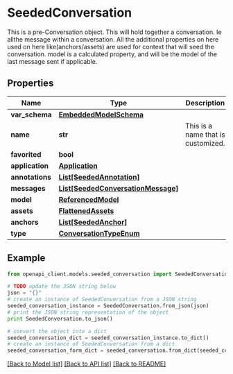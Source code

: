 # SeededConversation

This is a pre-Conversation object.  This will hold together a conversation. Ie allthe message within a conversation.  All the additional properties on here used on here like(anchors/assets) are used for context that will seed the conversation.  model is a calculated property, and will be the model of the last message sent if applicable.

## Properties
Name | Type | Description | Notes
------------ | ------------- | ------------- | -------------
**var_schema** | [**EmbeddedModelSchema**](EmbeddedModelSchema.md) |  | [optional] 
**name** | **str** | This is a name that is customized. | [optional] 
**favorited** | **bool** |  | [optional] 
**application** | [**Application**](Application.md) |  | [optional] 
**annotations** | [**List[SeededAnnotation]**](SeededAnnotation.md) |  | [optional] 
**messages** | [**List[SeededConversationMessage]**](SeededConversationMessage.md) |  | [optional] 
**model** | [**ReferencedModel**](ReferencedModel.md) |  | [optional] 
**assets** | [**FlattenedAssets**](FlattenedAssets.md) |  | [optional] 
**anchors** | [**List[SeededAnchor]**](SeededAnchor.md) |  | [optional] 
**type** | [**ConversationTypeEnum**](ConversationTypeEnum.md) |  | 

## Example

```python
from openapi_client.models.seeded_conversation import SeededConversation

# TODO update the JSON string below
json = "{}"
# create an instance of SeededConversation from a JSON string
seeded_conversation_instance = SeededConversation.from_json(json)
# print the JSON string representation of the object
print SeededConversation.to_json()

# convert the object into a dict
seeded_conversation_dict = seeded_conversation_instance.to_dict()
# create an instance of SeededConversation from a dict
seeded_conversation_form_dict = seeded_conversation.from_dict(seeded_conversation_dict)
```
[[Back to Model list]](../README.md#documentation-for-models) [[Back to API list]](../README.md#documentation-for-api-endpoints) [[Back to README]](../README.md)


